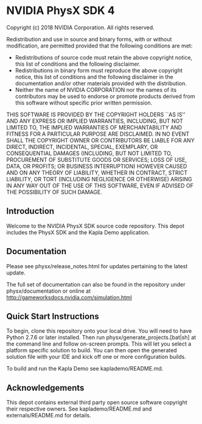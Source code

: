 # NVIDIA PhysX SDK 4

Copyright (c) 2018 NVIDIA Corporation. All rights reserved.

Redistribution and use in source and binary forms, with or without
modification, are permitted provided that the following conditions
are met:
 * Redistributions of source code must retain the above copyright
   notice, this list of conditions and the following disclaimer.
 * Redistributions in binary form must reproduce the above copyright
   notice, this list of conditions and the following disclaimer in the
   documentation and/or other materials provided with the distribution.
 * Neither the name of NVIDIA CORPORATION nor the names of its
   contributors may be used to endorse or promote products derived
   from this software without specific prior written permission.

THIS SOFTWARE IS PROVIDED BY THE COPYRIGHT HOLDERS ``AS IS'' AND ANY
EXPRESS OR IMPLIED WARRANTIES, INCLUDING, BUT NOT LIMITED TO, THE
IMPLIED WARRANTIES OF MERCHANTABILITY AND FITNESS FOR A PARTICULAR
PURPOSE ARE DISCLAIMED.  IN NO EVENT SHALL THE COPYRIGHT OWNER OR
CONTRIBUTORS BE LIABLE FOR ANY DIRECT, INDIRECT, INCIDENTAL, SPECIAL,
EXEMPLARY, OR CONSEQUENTIAL DAMAGES (INCLUDING, BUT NOT LIMITED TO,
PROCUREMENT OF SUBSTITUTE GOODS OR SERVICES; LOSS OF USE, DATA, OR
PROFITS; OR BUSINESS INTERRUPTION) HOWEVER CAUSED AND ON ANY THEORY
OF LIABILITY, WHETHER IN CONTRACT, STRICT LIABILITY, OR TORT
(INCLUDING NEGLIGENCE OR OTHERWISE) ARISING IN ANY WAY OUT OF THE USE
OF THIS SOFTWARE, EVEN IF ADVISED OF THE POSSIBILITY OF SUCH DAMAGE.

## Introduction

Welcome to the NVIDIA PhysX SDK source code repository. This depot includes the PhysX SDK and the Kapla Demo application.

## Documentation

Please see physx/release_notes.html for updates pertaining to the latest update.  

The full set of documentation can also be found in the repository under physx/documentation or online at http://gameworksdocs.nvidia.com/simulation.html 

## Quick Start Instructions

To begin, clone this repository onto your local drive.  You will need to have Python 2.7.6 or later installed.  Then run physx/generate_projects.[bat|sh] at the command line and follow on-screen prompts.  This will let you select a platform specific solution to build.  You can then open the generated solution file with your IDE and kick off one or more configuration builds.

To build and run the Kapla Demo see kaplademo/README.md.

## Acknowledgements

This depot contains external third party open source software copyright their respective owners.  See kaplademo/README.md and externals/README.md for details.
